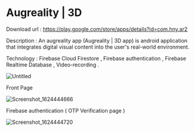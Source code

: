 # Augreality | 3D 

Download url : https://play.google.com/store/apps/details?id=com.hny.ar2

Description : An augreality app (Augreality | 3D app) is android application that integrates digital visual content into the user's real-world environment.

Technology  : Firebase Cloud Firestore , Firebase authentication , Firebase Realtime Database , Video-recording .

![Untitled](https://user-images.githubusercontent.com/46632001/123081706-debcb480-d43b-11eb-9a81-a85542789f33.png)

Front Page 

![Screenshot_1624444666](https://user-images.githubusercontent.com/46632001/123083229-7cfd4a00-d43d-11eb-8839-c8b582142c78.png)

Firebase authentication ( OTP Verification page )

![Screenshot_1624444720](https://user-images.githubusercontent.com/46632001/123083194-7242b500-d43d-11eb-80f1-f1519ca314d5.png)
